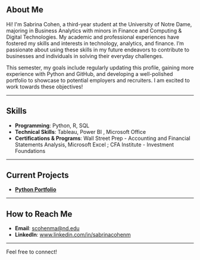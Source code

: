 ##  About Me

Hi! I'm Sabrina Cohen, a third-year student at the University of Notre Dame, majoring in Business Analytics with minors in Finance and Computing & Digital Technologies. My academic and professional experiences have fostered my skills and interests in technology, analytics, and finance. I’m passionate about using these skills in my future endeavors to contribute to businesses and individuals in solving their everyday challenges.

This semester, my goals include regularly updating this profile, gaining more experience with Python and GitHub, and developing a well-polished portfolio to showcase to potential employers and recruiters. I am excited to work towards these objectives!


---

##  Skills
- **Programming**: Python, R, SQL  
- **Technical Skills**: Tableau, Power BI , Microsoft Office 
- **Certifications & Programs**: Wall Street Prep - Accounting and Financial Statements Analysis, Microsoft Excel ; CFA Institute - Investment Foundations

---

##  Current Projects
- **[Python Portfolio](https://github.com/scohenma/COHEN-Python_Portfolio)** 

---

##  How to Reach Me
- **Email**: scohenma@nd.edu 
- **LinkedIn**: www.linkedin.com/in/sabrinacohenm

---
Feel free to connect! 
